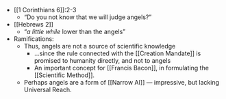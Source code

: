 - [[1 Corinthians 6]]:2-3
	- “Do you not know that we will judge angels?”
- [[Hebrews 2]]
	- “*a little while* lower than the angels”
- Ramifications:
	- Thus, angels are not a source of scientific knowledge 
		- …since the rule connected with the [[Creation Mandate]] is promised to humanity directly, and not to angels 
		- An important concept for [[Francis Bacon]], in formulating the [[Scientific Method]].
	- Perhaps angels are a form of [[Narrow AI]] — impressive, but lacking Universal Reach.
